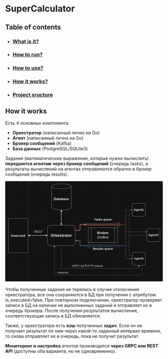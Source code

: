 # SuperCalculator

## Table of contents

- ### [What is it?](..%2FREADME.md#what-is-it)
- ### [How to run?](..%2FREADME.md#running)
- ### [How to use?](usage.md)
- ### [How it works?](howItWorks.md)
- ### [Project sructure](..%2FREADME.md#project-structure)

## How it works

Есть 4 основных компонента:
* **Оркестратор** (написанный лично на Go)
* **Агент** (написанный лично на Go)
* **Брокер сообщений** (Kafka)
* **База данных** (PostgreSQL/SQLite3)

Задания (математические выражения, которые нужно вычислить) **передаются агентам через брокер сообщений** (очередь tasks),
а результаты вычислений на агентах отправляются обратно в брокер сообщений (очередь results).

![img.png](img.png)

Чтобы полученные задания не терялись в случае отключения оркестратора, все они сохраняются в БД
при получении с атрибутом is_executed=false. При повторном подключении, оркестратор проверяет записи в БД на наличие
не выполненных заданий и отправляет их в очередь брокера.
После получения результатов вычисления, соответствующая запись в БД обновляется.

Также, у оркестратора есть **кэш** полученных **задач**.
Если он не получает результат по ним через какой-то заданный интервал времени,
то снова отправляет их в очередь, пока не получит результат.

**Мониторинг и настройка** агентов производится **через GRPC или REST API** (доступны оба варианта, но не одновременно).
